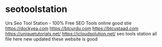 # seotoolstation
   Urs Seo Tool Station - 100% Free SEO Tools online good stie https://dockyea.com https://btcurdu.com https://btcustaad.com  https://uniquetutorials.net/  https://icloudsolution.net/  seo tools station all file here new updated these website is good 
